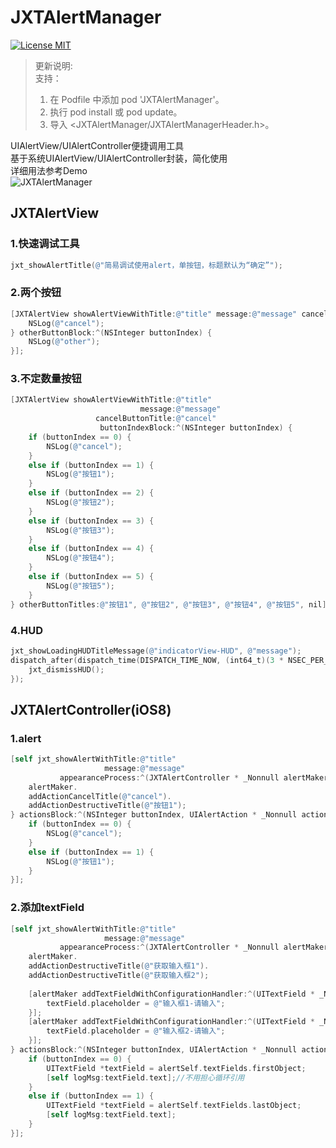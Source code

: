 # JXTAlertManager

[![License MIT](https://img.shields.io/badge/license-MIT-green.svg?style=flat)](https://github.com/kukumaluCN/JXTAlertManager/blob/master/LICENSE)


> 更新说明:  
> 支持：  
> 1. 在 Podfile 中添加 pod 'JXTAlertManager'。  
> 2. 执行 pod install 或 pod update。  
> 3. 导入 \<JXTAlertManager/JXTAlertManagerHeader.h\>。  


UIAlertView/UIAlertController便捷调用工具  
基于系统UIAlertView/UIAlertController封装，简化使用  
详细用法参考Demo  
![JXTAlertManager](https://github.com/kukumaluCN/JXTAlertManager/blob/master/JXTAlertManager.png)

## JXTAlertView

### 1.快速调试工具
```objective-c
jxt_showAlertTitle(@"简易调试使用alert，单按钮，标题默认为“确定”");
```

### 2.两个按钮
```objective-c
[JXTAlertView showAlertViewWithTitle:@"title" message:@"message" cancelButtonTitle:@"cancel" otherButtonTitle:@"other" cancelButtonBlock:^(NSInteger buttonIndex) {
	NSLog(@"cancel");
} otherButtonBlock:^(NSInteger buttonIndex) {
	NSLog(@"other");
}];

```

### 3.不定数量按钮
```objective-c
[JXTAlertView showAlertViewWithTitle:@"title"
                             message:@"message"
                   cancelButtonTitle:@"cancel"
                    buttonIndexBlock:^(NSInteger buttonIndex) {
    if (buttonIndex == 0) {
        NSLog(@"cancel");
    }
    else if (buttonIndex == 1) {
        NSLog(@"按钮1");
    }
    else if (buttonIndex == 2) {
        NSLog(@"按钮2");
    }
    else if (buttonIndex == 3) {
        NSLog(@"按钮3");
    }
    else if (buttonIndex == 4) {
        NSLog(@"按钮4");
    }
    else if (buttonIndex == 5) {
        NSLog(@"按钮5");
    }
} otherButtonTitles:@"按钮1", @"按钮2", @"按钮3", @"按钮4", @"按钮5", nil];
```

### 4.HUD
```objective-c
jxt_showLoadingHUDTitleMessage(@"indicatorView-HUD", @"message");  
dispatch_after(dispatch_time(DISPATCH_TIME_NOW, (int64_t)(3 * NSEC_PER_SEC)), dispatch_get_main_queue(), ^{
	jxt_dismissHUD();
});
```


## JXTAlertController(iOS8)

### 1.alert
```objective-c
[self jxt_showAlertWithTitle:@"title"
                     message:@"message"
           appearanceProcess:^(JXTAlertController * _Nonnull alertMaker) {
    alertMaker.
    addActionCancelTitle(@"cancel").
    addActionDestructiveTitle(@"按钮1");
} actionsBlock:^(NSInteger buttonIndex, UIAlertAction * _Nonnull action, JXTAlertController * _Nonnull alertSelf) {
    if (buttonIndex == 0) {
        NSLog(@"cancel");
    }
    else if (buttonIndex == 1) {
        NSLog(@"按钮1");
    }
}];
```

### 2.添加textField
```objective-c
[self jxt_showAlertWithTitle:@"title"
                     message:@"message"
           appearanceProcess:^(JXTAlertController * _Nonnull alertMaker) {
    alertMaker.
    addActionDestructiveTitle(@"获取输入框1").
    addActionDestructiveTitle(@"获取输入框2");
    
    [alertMaker addTextFieldWithConfigurationHandler:^(UITextField * _Nonnull textField) {
        textField.placeholder = @"输入框1-请输入";
    }];
    [alertMaker addTextFieldWithConfigurationHandler:^(UITextField * _Nonnull textField) {
        textField.placeholder = @"输入框2-请输入";
    }];
} actionsBlock:^(NSInteger buttonIndex, UIAlertAction * _Nonnull action, JXTAlertController * _Nonnull alertSelf) {
    if (buttonIndex == 0) {
        UITextField *textField = alertSelf.textFields.firstObject;
        [self logMsg:textField.text];//不用担心循环引用
    }
    else if (buttonIndex == 1) {
        UITextField *textField = alertSelf.textFields.lastObject;
        [self logMsg:textField.text];
    }
}];
```
